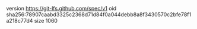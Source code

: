 version https://git-lfs.github.com/spec/v1
oid sha256:78907caabd3325c2368d71d84f0a044debb8a8f3430570c2bfe78f1a218c77d4
size 1060
